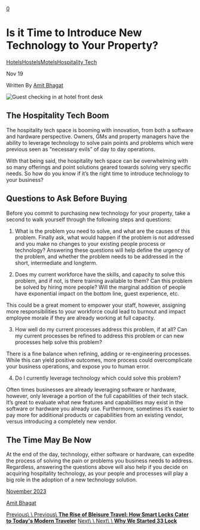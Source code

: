 [0](https://www.33lock.com/cart)

# Is it Time to Introduce New Technology to Your Property?

[Hotels](https://www.33lock.com/blogpublishing/category/Hotels)[Hostels](https://www.33lock.com/blogpublishing/category/Hostels)[Motels](https://www.33lock.com/blogpublishing/category/Motels)[Hospitality Tech](https://www.33lock.com/blogpublishing/category/Hospitality+Tech)

Nov 19

Written By [Amit Bhagat](https://www.33lock.com/blogpublishing?author=555134dae4b06e6e38200115)

![Guest checking in at hotel front desk](https://images.squarespace-cdn.com/content/v1/64864a0f6459c271adb893d5/54b9bfa7-e4c8-4925-bbbe-8064666fe071/guest+checking+in+at+hotel+front+desk.jpg?format=2500w)

## The Hospitality Tech Boom

The hospitality tech space is booming with innovation, from both a software and hardware perspective. Owners, GMs and property managers have the ability to leverage technology to solve pain points and problems which were previous seen as “necessary evils” of day to day operations.

With that being said, the hospitality tech space can be overwhelming with so many offerings and point solutions geared towards solving very specific needs. So how do you know if it’s the right time to introduce technology to your business?

## Questions to Ask Before Buying

Before you commit to purchasing new technology for your property, take a second to walk yourself through the following steps and questions:

1. What is the problem you need to solve, and what are the causes of this problem. Finally ask, what would happen if the problem is not addressed and you make no changes to your existing people process or technology? Answering these questions will help define the urgency of the problem, and whether the problem needs to be addressed in the short, intermediate and longterm.

2. Does my current workforce have the skills, and capacity to solve this problem, and if not, is there training available to them? Can this problem be solved by hiring more people? Will the marginal addition of people have exponential impact on the bottom line, guest experience, etc.

This could be a great moment to empower your staff, however, assigning more responsibilities to your workforce could lead to burnout and impact employee morale if they are already working at full capacity.

3. How well do my current processes address this problem, if at all? Can my current processes be refined to address this problem or can new processes help solve this problem?

There is a fine balance when refining, adding or re-engineering processes. While this can yield positive outcomes, more process could overcomplicate your business operations, and expose you to human error.

4. Do I currently leverage technology which could solve this problem?

Often times businesses are already leveraging software or hardware, however, only leverage a portion of the full capabilities of their tech stack. It’s great to evaluate what new features and capabilities may exist in the software or hardware you already use. Furthermore, sometimes it’s easier to pay more for additional products or capabilities from an existing vendor, versus introducing a completely new vendor.


## The Time May Be Now

At the end of the day, technology, either software or hardware, can expedite the process of solving the pain or problems you business needs to address. Regardless, answering the questions above will also help if you decide on acquiring hospitality technology, as your people and processes will play a big role in the adoption of a new technology solution.

[November 2023](https://www.33lock.com/blogpublishing/tag/November+2023)

[Amit Bhagat](https://www.33lock.com/blogpublishing?author=555134dae4b06e6e38200115)

[Previous\\
\\
Previous\\
**The Rise of Bleisure Travel: How Smart Locks Cater to Today's Modern Traveler**](https://www.33lock.com/blogpublishing/the-rise-of-bleisure-travel-how-smart-locks-cater-to-todays-modern-traveler) [Next\\
\\
Next\\
\\
**Why We Started 33 Lock**](https://www.33lock.com/blogpublishing/why-we-started-33-lock)
